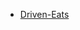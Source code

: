 <ul>
  <li>
    <a href="https://github.com/DaniloLO53/driven-projects/tree/driven-eats">Driven-Eats</a>
  </li>
</ul>
